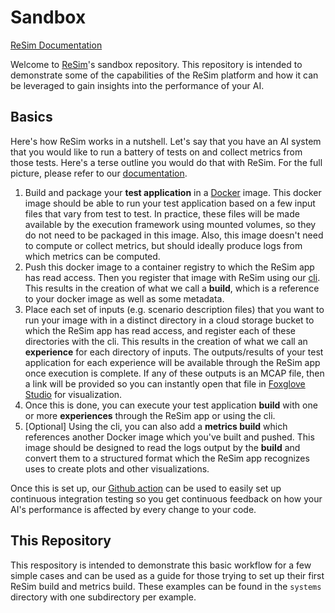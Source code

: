 
# Sandbox

[ReSim Documentation](https://docs.resim.ai/)

Welcome to [ReSim](https://www.resim.ai/)'s sandbox repository. This repository
is intended to demonstrate some of the capabilities of the ReSim platform and
how it can be leveraged to gain insights into the performance of your AI.

## Basics

Here's how ReSim works in a nutshell. Let's say that you have an AI system that
you would like to run a battery of tests on and collect metrics from those
tests. Here's a terse outline you would do that with ReSim. For the full
picture, please refer to our [documentation](https://docs.resim.ai/).

  1. Build and package your **test application** in a
     [Docker](https://docs.docker.com/get-started/overview/) image. This docker
     image should be able to run your test application based on a few input
     files that vary from test to test. In practice, these files will be made
     available by the execution framework using mounted volumes, so they do not
     need to be packaged in this image. Also, this image doesn't need to compute
     or collect metrics, but should ideally produce logs from which metrics can
     be computed.
  2. Push this docker image to a container registry to which the ReSim app has
     read access. Then you register that image with ReSim using our
     [cli](https://github.com/resim-ai/api-client). This results in the creation
     of what we call a **build**, which is a reference to your docker image as
     well as some metadata.
  3. Place each set of inputs (e.g. scenario description files) that you want to
     run your image with in a distinct directory in a cloud storage bucket to
     which the ReSim app has read access, and register each of these directories
     with the cli. This results in the creation of what we call an
     **experience** for each directory of inputs. The outputs/results of your
     test application for each experience will be available through the ReSim
     app once execution is complete. If any of these outputs is an MCAP file,
     then a link will be provided so you can instantly open that file in
     [Foxglove Studio](https://foxglove.dev/) for visualization.
  4. Once this is done, you can execute your test application **build** with one
     or more **experiences** through the ReSim app or using the cli.
  5. [Optional] Using the cli, you can also add a **metrics build** which
     references another Docker image which you've built and pushed. This image
     should be designed to read the logs output by the **build** and convert
     them to a structured format which the ReSim app recognizes uses to create
     plots and other visualizations.
	 
Once this is set up, our [Github action](https://github.com/resim-ai/sandbox)
can be used to easily set up continuous integration testing so you get
continuous feedback on how your AI's performance is affected by every change to
your code.

<!-- TODO(michael) Add a picture of some job results with metrics here -->
	 
## This Repository

This respository is intended to demonstrate this basic workflow for a few simple
cases and can be used as a guide for those trying to set up their first ReSim
build and metrics build. These examples can be found in the `systems` directory
with one subdirectory per example.
